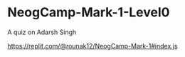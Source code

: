 # NeogCamp-Mark-1-Level0
A quiz on Adarsh Singh

https://replit.com/@rounak12/NeogCamp-Mark-1#index.js
